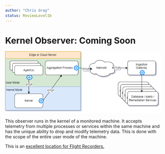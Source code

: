 ```yaml
---
author: "Chris Gray"
status: ReviewLevel1b
---
```


# Kernel Observer: Coming Soon

![](../orig_media/Architecture.Boxes.Yes.DynamicTelemetry.drawio.png)

This observer runs in the kernel of a monitored machine. It accepts telemetry
from multiple processes or services within the same machine and has the unique
ability to drop and modify telemetry data. This is done with the scope of the
entire user mode of the machine.

This is an
[excellent location for Flight Recorders.](./PositionPaper.FlightRecorder.document.md)

